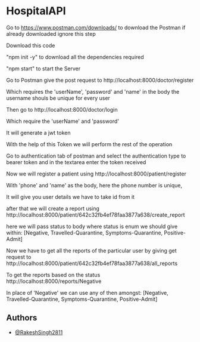 
# HospitalAPI
Go to https://www.postman.com/downloads/ to download the Postman if already downloaded ignore this step


Download this code 

"npm init -y"  to download all the dependencies required

"npm start" to start the Server

Go to Postman give the post request to http://localhost:8000/doctor/register

Which requires the 'userName', 'password' and 'name' in the body
the username shouls be unique for every user

Then go to
http://localhost:8000/doctor/login

Which require the 'userName' and 'password'

It will generate a jwt token 

With the help of this Token we will perform the rest of the operation

Go to authentication tab of postman and select the authentication type to bearer token
and in the textarea enter the token received


Now we will register a patient
using http://localhost:8000/patient/register

With 'phone' and 'name' as the body,
here the phone number is unique,


It will give you user details we have to take id from it

after that we will create a report using
http://localhost:8000/patient/642c32fb4ef78faa3877a638/create_report

here we will pass status to body where status is enum we should give within: [Negative, Travelled-Quarantine, Symptoms-Quarantine,
Positive-Admit]

Now we have to get all the reports of the particular user
by giving get request to 
http://localhost:8000/patient/642c32fb4ef78faa3877a638/all_reports

To get the reports based on the status
http://localhost:8000/reports/Negative

In place of 'Negative' we can use any of then amongst: [Negative, Travelled-Quarantine, Symptoms-Quarantine,
Positive-Admit]

## Authors

- [@RakeshSingh2811](https://github.com/RakeshSingh2811)

